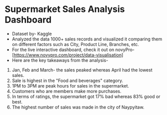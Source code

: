 # Supermarket Sales Analysis Dashboard
* Dataset by- Kaggle
* Analyzed the data 1000+ sales records and visualized it comparing them on different factors such as City, Product Line, Branches, etc.
* For the live interactive dashboard, check it out on novyPro- [https://www.novypro.com/project/data-visualisation]
* Here are the key takeaways from the analysis-

1. Jan, Feb and March- the sales peaked whereas April had the lowest sales.
2. Sale is highest in the "Food and beverages" category.
3. 1PM to 3PM are peak hours for sales in the supermarket.
4. Customers who are members make more purchases.
5. In terms of ratings, the supermarket got 17% bad whereas 83% good or best.
6. The highest number of sales was made in the city of Naypyitaw.
